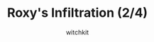 ---
media: "images/rounds/war/roxy_2.png"
media_type: image
title: Roxy's Infiltration (2/4)
author: [witchkit]
desc: Roxy Day leads a daring solo infiltration of the NT colony.
---